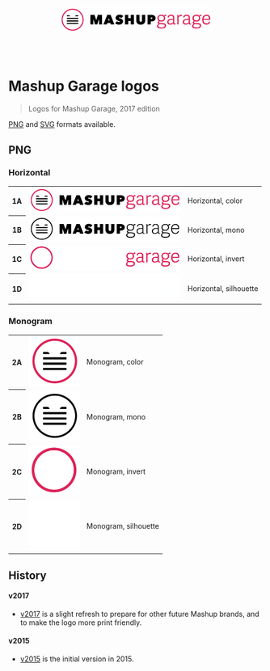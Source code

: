 <br><br>

<p align='center'><img src='dist/png/MG_1A - Horiz, color.png' width=300></p>

<br><br>

Mashup Garage logos
===================

> Logos for Mashup Garage, 2017 edition

[PNG](dist/png/) and [SVG](dist/svg/) formats available.

## PNG

### Horizontal

<table>

<tr>
<th>1A</th>
<td><img src='dist/png/MG_1A - Horiz, color.png' width='300'></td>
<td>Horizontal, color</td>
</tr>

<tr></tr>

<tr>
<th>1B</th>
<td><img src='dist/png/MG_1B - Horiz, mono.png' width='300'></td>
<td>Horizontal, mono</td>
</tr>

<tr>
<th>1C</th>
<td><img src='dist/png/MG_1C - Horiz, invert.png' width='300'></td>
<td>Horizontal, invert</td>
</tr>


<tr></tr>

<tr>
<th>1D</th>
<td><img src='dist/png/MG_1D - Horiz, silhouette.png' width='300'></td>
<td>Horizontal, silhouette</td>
</tr>

</table>


### Monogram

<table>

<tr>
<th>2A</th>
<td><img src='dist/png/MG_2A - Monogram, color.png' width='100'></td>
<td>Monogram, color</td>
</tr>

<tr></tr>

<tr>
<th>2B</th>
<td><img src='dist/png/MG_2B - Monogram, mono.png' width='100'></td>
<td>Monogram, mono</td>
</tr>

<tr>
<th>2C</th>
<td><img src='dist/png/MG_2C - Monogram, invert.png' width='100'></td>
<td>Monogram, invert</td>
</tr>


<tr></tr>

<tr>
<th>2D</th>
<td><img src='dist/png/MG_2D - Monogram, silhouette.png' width='100'></td>
<td>Monogram, silhouette</td>
</tr>

</table>

## History

#### v2017

- [v2017](https://github.com/mashupgarage/logo/tree/v2017) is a slight refresh to prepare for other future Mashup brands, and to make the logo more print friendly.

#### v2015

- [v2015](https://github.com/mashupgarage/logo/tree/v2015) is the initial version in 2015.
